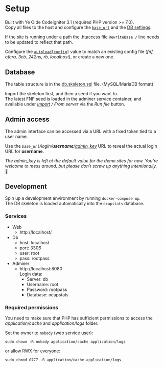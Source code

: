 # Setup
Built with Ye Olde CodeIgniter 3.1 (required PHP version >= 7.0).  
Copy all files to the host and configure the [`base_url`](application/config/config.php#L30) and the [DB settings](application/config/database.php#L76).  

If the site is running under a path the [.htaccess](.htaccess#L9) file `RewriteBase /` line needs to be updated to reflect that path.  

Configure the [`autoload[config]`](application/config/autoload.php#L106) value to match an existing config file (_fnf, ofcra, 3cb, 242ns, rb, localhost_), or create a new one.  


## Database
The table structure is in the [db.skeleton.sql](.sql/db.skeleton.sql) file. (MySQL/MariaDB format)  

Import the skeleton first, and then a seed if you want to.  
The latest FNF seed is loaded in the adminer service container, and available under _[Import](http://localhost:8080/?server=db&username=root&db=ocapstats&import=) / From server_ via the _Run file_ button.


## Admin access
The admin interface can be accessed via a URL with a fixed token tied to a user name.  

Use the _`base_url`/login/**username**/[admin_key](application/config/localhost.php#L4)_ URL to reveal the actual login URL for **username**.  

_The admin_key is left at the default value for the demo sites for now. You're welcome to mess around, but please don't screw up anything intentionally._ 🥺


## Development
Spin up a development environment by running `docker-compose up`.  
The DB skeleton is loaded automatically into the `ocapstats` database.  


### Services
 * Web 
    * http://localhost/
 * Db
    * host: localhost
    * port: 3306
    * user: root
    * pass: rootpass
 * Adminer
    * http://localhost:8080  
    Login data:  
        * Server: db
        * Username: root
        * Password: rootpass
        * Database: ocapstats


### Required permissions
You need to make sure that PHP has sufficient permissions to access the _application/cache_ and  _application/logs_ folder.  

Set the owner to `nobody` (web service user):  
```
sudo chown -R nobody application/cache application/logs
```
or allow RWX for everyone:  
```
sudo chmod 0777 -R application/cache application/logs
```
